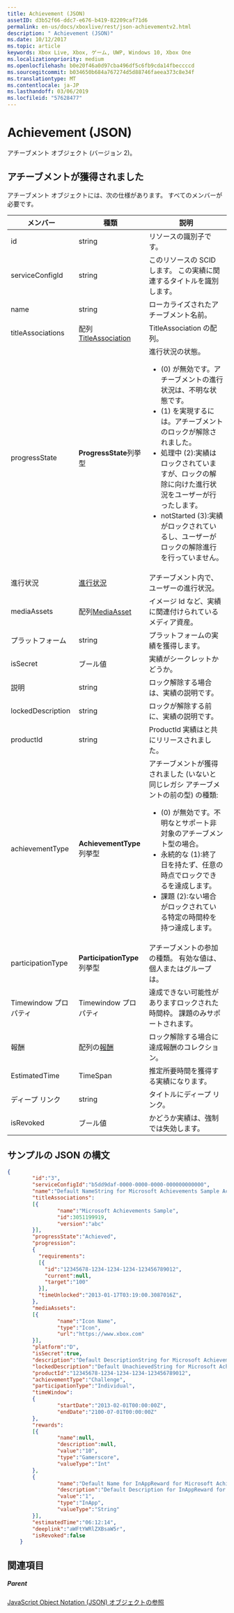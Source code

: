 ```yaml
---
title: Achievement (JSON)
assetID: d3b52f66-ddc7-e676-b419-82209caf71d6
permalink: en-us/docs/xboxlive/rest/json-achievementv2.html
description: " Achievement (JSON)"
ms.date: 10/12/2017
ms.topic: article
keywords: Xbox Live, Xbox, ゲーム, UWP, Windows 10, Xbox One
ms.localizationpriority: medium
ms.openlocfilehash: b0e20f46a0d97cba496df5c6fb9cda14fbeccccd
ms.sourcegitcommit: b034650b684a767274d5d88746faeea373c8e34f
ms.translationtype: MT
ms.contentlocale: ja-JP
ms.lasthandoff: 03/06/2019
ms.locfileid: "57628477"
---
```

# <a name="achievement-json"></a>Achievement (JSON)
アチーブメント オブジェクト (バージョン 2)。
<a id="ID4EN"></a>


## <a name="achievement"></a>アチーブメントが獲得されました

アチーブメント オブジェクトには、次の仕様があります。 すべてのメンバーが必要です。

| メンバー| 種類| 説明|
| --- | --- | --- |
| id| string| リソースの識別子です。|
| serviceConfigId| string| このリソースの SCID します。 この実績に関連するタイトルを識別します。 |
| name| string| ローカライズされたアチーブメント名前。|
| titleAssociations| 配列[TitleAssociation](json-titleassociation.md)| TitleAssociation の配列。|
| progressState| **ProgressState**列挙型| 進行状況の状態。 <ul><li>(0) が無効です。アチーブメントの進行状況は、不明な状態です。</li><li>(1) を実現するには。アチーブメントのロックが解除されました。</li><li>処理中 (2):実績はロックされていますが、ロックの解除に向けた進行状況をユーザーが行ったします。</li><li>notStarted (3):実績がロックされているし、ユーザーがロックの解除進行を行っていません。</li></ul> | 
| 進行状況| [進行状況](json-progression.md)| アチーブメント内で、ユーザーの進行状況。|
| mediaAssets| 配列[MediaAsset](json-mediaasset.md)| イメージ Id など、実績に関連付けられているメディア資産。 |
| プラットフォーム| string| プラットフォームの実績を獲得します。|
| isSecret| ブール値| 実績がシークレットかどうか。|
| 説明| string| ロック解除する場合は、実績の説明です。|
| lockedDescription| string| ロックが解除する前に、実績の説明です。|
| productId| string| ProductId 実績はと共にリリースされました。|
| achievementType| **AchievementType**列挙型| アチーブメントが獲得されました (いないと同じレガシ アチーブメントの前の型) の種類: <ul><li>(0) が無効です。不明なとサポート非対象のアチーブメント型の場合。</li><li>永続的な (1):終了日を持たず、任意の時点でロックできるを達成します。</li><li>課題 (2):ない場合がロックされている特定の時間枠を持つ達成します。</li></ul> |
| participationType| **ParticipationType**列挙型| アチーブメントの参加の種類。 有効な値は、個人またはグループは。|
| Timewindow プロパティ| Timewindow プロパティ| 達成できない可能性がありますロックされた時間枠。 課題のみサポートされます。|
| 報酬| 配列の[報酬](json-reward.md)| ロック解除する場合に達成報酬のコレクション。|
| EstimatedTime| TimeSpan| 推定所要時間を獲得する実績になります。|
| ディープ リンク| string| タイトルにディープ リンク。|
| isRevoked| ブール値| かどうか実績は、強制では失効します。|

<a id="ID4EIAAC"></a>


## <a name="sample-json-syntax"></a>サンプルの JSON の構文


```json
{
        "id":"3",
        "serviceConfigId":"b5dd9daf-0000-0000-0000-000000000000",
        "name":"Default NameString for Microsoft Achievements Sample Achievement 3",
        "titleAssociations":
        [{
                "name":"Microsoft Achievements Sample",
                "id":3051199919,
                "version":"abc"
        }],
        "progressState":"Achieved",
        "progression":
        {
          "requirements":
          [{
            "id":"12345678-1234-1234-1234-123456789012",
            "current":null,
            "target":"100"
          }],
          "timeUnlocked":"2013-01-17T03:19:00.3087016Z",
        },
        "mediaAssets":
        [{
                "name":"Icon Name",
                "type":"Icon",
                "url":"https://www.xbox.com"
        }],
        "platform":"D",
        "isSecret":true,
        "description":"Default DescriptionString for Microsoft Achievements Sample Achievement 3",
        "lockedDescription":"Default UnachievedString for Microsoft Achievements Sample Achievement 3",
        "productId":"12345678-1234-1234-1234-123456789012",
        "achievementType":"Challenge",
        "participationType":"Individual",
        "timeWindow":
        {
                "startDate":"2013-02-01T00:00:00Z",
                "endDate":"2100-07-01T00:00:00Z"
        },
        "rewards":
        [{
                "name":null,
                "description":null,
                "value":"10",
                "type":"Gamerscore",
                "valueType":"Int"
        },
        {
                "name":"Default Name for InAppReward for Microsoft Achievements Sample Achievement 3",
                "description":"Default Description for InAppReward for Microsoft Achievements Sample Achievement 3",
                "value":"1",
                "type":"InApp",
                "valueType":"String"
        }],
        "estimatedTime":"06:12:14",
        "deeplink":"aWFtYWRlZXBsaW5r",
        "isRevoked":false
    }

```


<a id="ID4ERAAC"></a>


## <a name="see-also"></a>関連項目

<a id="ID4ETAAC"></a>


##### <a name="parent"></a>Parent

[JavaScript Object Notation (JSON) オブジェクトの参照](atoc-xboxlivews-reference-json.md)
